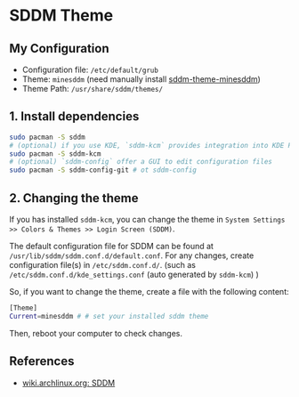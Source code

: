 # SDDM Theme

## My Configuration

- Configuration file: `/etc/default/grub`
- Theme: `minesddm` (need manually install [sddm-theme-minesddm](https://github.com/Davi-S/sddm-theme-minesddm))
- Theme Path: `/usr/share/sddm/themes/`

## 1. Install dependencies

```sh
sudo pacman -S sddm
# (optional) if you use KDE, `sddm-kcm` provides integration into KDE Plasma's settings.
sudo pacman -S sddm-kcm
# (optional) `sddm-config` offer a GUI to edit configuration files
sudo pacman -S sddm-config-git # ot sddm-config
```

## 2. Changing the theme

If you has installed `sddm-kcm`, you can change the theme in `System Settings >> Colors & Themes >> Login Screen (SDDM)`.

The default configuration file for SDDM can be found at `/usr/lib/sddm/sddm.conf.d/default.conf`. For any changes, create configuration file(s) in `/etc/sddm.conf.d/`. (such as `/etc/sddm.conf.d/kde_settings.conf` (auto generated by `sddm-kcm`) )

So, if you want to change the theme, create a file with the following content:

```sh
[Theme]
Current=minesddm # # set your installed sddm theme
```

Then, reboot your computer to check changes.

## References

- [wiki.archlinux.org: SDDM](https://wiki.archlinux.org/title/SDDM)
